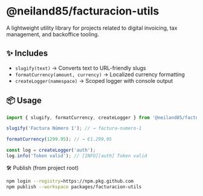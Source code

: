 # @neiland85/facturacion-utils

A lightweight utility library for projects related to digital invoicing, tax management, and backoffice tooling.

## ✨ Includes

- `slugify(text)` → Converts text to URL-friendly slugs
- `formatCurrency(amount, currency)` → Localized currency formatting
- `createLogger(namespace)` → Scoped logger with console output

## 📦 Usage

```ts
import { slugify, formatCurrency, createLogger } from '@neiland85/facturacion-utils';

slugify('Factura Número 1'); // → factura-numero-1

formatCurrency(1299.95); // → €1.299,95

const log = createLogger('auth');
log.info('Token valid'); // [INFO][auth] Token valid
```

🛠 Publish (from project root)
```bash
npm login --registry=https://npm.pkg.github.com
npm publish --workspace packages/facturacion-utils
```
